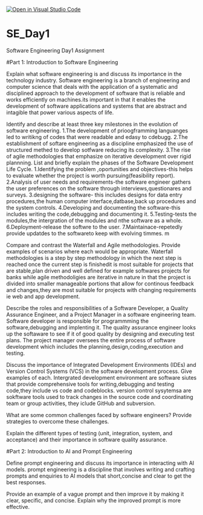 [![Open in Visual Studio Code](https://classroom.github.com/assets/open-in-vscode-2e0aaae1b6195c2367325f4f02e2d04e9abb55f0b24a779b69b11b9e10269abc.svg)](https://classroom.github.com/online_ide?assignment_repo_id=18433402&assignment_repo_type=AssignmentRepo)
# SE_Day1
Software Engineering Day1 Assignment

#Part 1: Introduction to Software Engineering

Explain what software engineering is and discuss its importance in the technology industry.
Software engineering is a branch of engineering and computer science that deals with the application of a systematic and disciplined approach to the development of software that is reliable and works efficiently on machines.its important in that it enables the development of software applications and systems that are abstract and intagible that power various aspects of life.

Identify and describe at least three key milestones in the evolution of software engineering.
1.The  development of prioogframming languanges led to writikng of codes that were readable and edasy to cdebugg.
2.The establishment of softare engineering as a discipline emphasized the use of structured methed to develop sotfware reducing its complexity.
3.The rise of agile methodologies that emphasize on iterative development over rigid plannning. 
List and briefly explain the phases of the Software Development Life Cycle.
1.Identifying the problem ,oportunities and objectives-this helps to evaluate whether the project is worth pursuing(feasibility report).
2.Analysis of user needs and requirements-the software engineer gathers the user preferences on the software through interviews,questionares and surveys.
3.designing the software- this includes designs for data entry  procedures,the human computer interface,datbase,back up procedures and the system controls.
4.Developing and documenting the software-this  includes writing the code,debugging and documenting it.
5.Testing-tests the modules,the intergration of the modules and nthe software as a whole.
6.Deployment-release the softwre to the user.
7.Maintainace-repetedly provide updatdes to the softwareto keep with evolving timmes.   m 

Compare and contrast the Waterfall and Agile methodologies. Provide examples of scenarios where each would be appropriate.
Waterfall methodologies is a step by step methodology in which the next step is reached once the current step is finishedit is most suitable for projects that are stable,plan driven and well defined for example softwares  projects for  banks while agile methodoligies are iterative in nature in that the project  is divided into smaller manageable portions that allow for continous feedback and changes,they are most suitable for projects with changing requirements ie web and app development.

Describe the roles and responsibilities of a Software Developer, a Quality Assurance Engineer, and a Project Manager in a software engineering team.
Software developer is responsible for programmming the software,debugging and implenting it.
The quality assurance engineer looks up the  softaware to see if it of  good quality by designing and executing test plans.
The project manager  oversees the entire process of software development which includes the planning,design,coding,execution and testing.

Discuss the importance of Integrated Development Environments (IDEs) and Version Control Systems (VCS) in the software development process. Give examples of each.
Intergrated development environment are software siutes that provide comprehensive tools for writing,debugging and testing code,they include vs code and codeblocks.
version control sysytemsa are sokftware tools used to track changes in the source code and coordinating team or group activities, they iclude GitHub and subversion.


What are some common challenges faced by software engineers? Provide strategies to overcome these challenges.


Explain the different types of testing (unit, integration, system, and acceptance) and their importance in software quality assurance.


#Part 2: Introduction to AI and Prompt Engineering


Define prompt engineering and discuss its importance in interacting with AI models.
prompt engineering is a discipline that involves writing and crafting prompts and enquiries to AI models that short,concise and clear to get  the best responses. 


Provide an example of a vague prompt and then improve it by making it clear, specific, and concise. Explain why the improved prompt is more effective.
